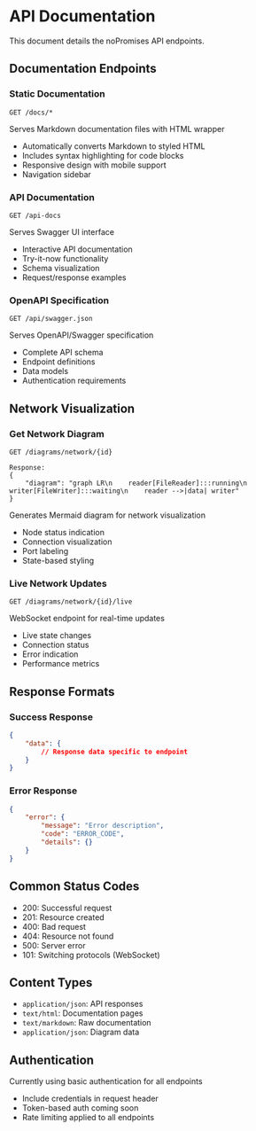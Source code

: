 # API Documentation

This document details the noPromises API endpoints.

## Documentation Endpoints

### Static Documentation
```http
GET /docs/*
```
Serves Markdown documentation files with HTML wrapper
- Automatically converts Markdown to styled HTML
- Includes syntax highlighting for code blocks
- Responsive design with mobile support
- Navigation sidebar

### API Documentation
```http
GET /api-docs
```
Serves Swagger UI interface
- Interactive API documentation
- Try-it-now functionality
- Schema visualization
- Request/response examples

### OpenAPI Specification
```http
GET /api/swagger.json
```
Serves OpenAPI/Swagger specification
- Complete API schema
- Endpoint definitions
- Data models
- Authentication requirements

## Network Visualization

### Get Network Diagram
```http
GET /diagrams/network/{id}

Response:
{
    "diagram": "graph LR\n    reader[FileReader]:::running\n    writer[FileWriter]:::waiting\n    reader -->|data| writer"
}
```
Generates Mermaid diagram for network visualization
- Node status indication
- Connection visualization
- Port labeling
- State-based styling

### Live Network Updates
```http
GET /diagrams/network/{id}/live
```
WebSocket endpoint for real-time updates
- Live state changes
- Connection status
- Error indication
- Performance metrics

## Response Formats

### Success Response
```json
{
    "data": {
        // Response data specific to endpoint
    }
}
```

### Error Response
```json
{
    "error": {
        "message": "Error description",
        "code": "ERROR_CODE",
        "details": {}
    }
}
```

## Common Status Codes
- 200: Successful request
- 201: Resource created
- 400: Bad request
- 404: Resource not found
- 500: Server error
- 101: Switching protocols (WebSocket)

## Content Types
- `application/json`: API responses
- `text/html`: Documentation pages
- `text/markdown`: Raw documentation
- `application/json`: Diagram data

## Authentication
Currently using basic authentication for all endpoints
- Include credentials in request header
- Token-based auth coming soon
- Rate limiting applied to all endpoints
